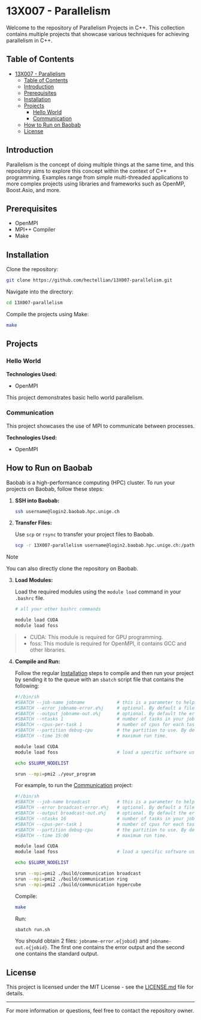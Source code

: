 # 13X007 - Parallelism

Welcome to the repository of Parallelism Projects in C++. This collection contains multiple projects that showcase various techniques for achieving parallelism in C++.

## Table of Contents

- [13X007 - Parallelism](#13x007---parallelism)
  - [Table of Contents](#table-of-contents)
  - [Introduction](#introduction)
  - [Prerequisites](#prerequisites)
  - [Installation](#installation)
  - [Projects](#projects)
    - [Hello World](#hello-world)
    - [Communication](#communication)
  - [How to Run on Baobab](#how-to-run-on-baobab)
  - [License](#license)

## Introduction

Parallelism is the concept of doing multiple things at the same time, and this repository aims to explore this concept within the context of C++ programming. Examples range from simple multi-threaded applications to more complex projects using libraries and frameworks such as OpenMP, Boost.Asio, and more.

## Prerequisites

- OpenMPI
- MPI++ Compiler
- Make 

## Installation

Clone the repository:

```bash
git clone https://github.com/hectellian/13X007-parallelism.git
```

Navigate into the directory:

```bash
cd 13X007-parallelism
```

Compile the projects using Make:

```bash
make
```

## Projects

### Hello World

**Technologies Used:**
- OpenMPI

This project demonstrates basic hello world parallelism.

### Communication

This project showcases the use of MPI to communicate between processes.

**Technologies Used:**
- OpenMPI

## How to Run on Baobab

Baobab is a high-performance computing (HPC) cluster. To run your projects on Baobab, follow these steps:

1. **SSH into Baobab:**

    ```bash
    ssh username@login2.baobab.hpc.unige.ch
    ```

2. **Transfer Files:**

    Use `scp` or `rsync` to transfer your project files to Baobab.

    ```bash
    scp -r 13X007-parallelism username@login2.baobab.hpc.unige.ch:/path/to/destination
    ```

> [!NOTE]
> You can also directly clone the repository on Baobab.

3. **Load Modules:**

    Load the required modules using the `module load` command in your `.bashrc` file.

    ```bash
    # all your other bashrc commands

    module load CUDA
    module load foss
    ```

> - CUDA: This module is required for GPU programming.
> - foss: This module is required for OpenMPI, it contains GCC and other libraries.

4. **Compile and Run:**

    Follow the regular [Installation](#installation) steps to compile and then run your project by sending it to the queue with an `sbatch` script file that contains the following:

    ```bash
    #!/bin/sh
    #SBATCH --job-name jobname            # this is a parameter to help you sort your job when listing it
    #SBATCH --error jobname-error.e%j     # optional. By default a file slurm-{jobid}.out will be created
    #SBATCH --output jobname-out.o%j      # optional. By default the error and output files are merged
    #SBATCH --ntasks 1                    # number of tasks in your job. One by default
    #SBATCH --cpus-per-task 1             # number of cpus for each task. One by default
    #SBATCH --partition debug-cpu         # the partition to use. By default debug-cpu
    #SBATCH --time 15:00                  # maximum run time.

    module load CUDA
    module load foss                      # load a specific software using module, for example Python

    echo $SLURM_NODELIST

    srun --mpi=pmi2 ./your_program
    ```

    For example, to run the [Communication](#communication) project:

    ```bash
    #!/bin/sh
    #SBATCH --job-name broadcast          # this is a parameter to help you sort your job when listing it
    #SBATCH --error broadcast-error.e%j   # optional. By default a file slurm-{jobid}.out will be created
    #SBATCH --output broadcast-out.o%j    # optional. By default the error and output files are merged
    #SBATCH --ntasks 16                   # number of tasks in your job. One by default
    #SBATCH --cpus-per-task 1             # number of cpus for each task. One by default
    #SBATCH --partition debug-cpu         # the partition to use. By default debug-cpu
    #SBATCH --time 15:00                  # maximum run time.

    module load CUDA
    module load foss                      # load a specific software using module, for example Python

    echo $SLURM_NODELIST

    srun --mpi=pmi2 ./build/communication broadcast
    srun --mpi=pmi2 ./build/communication ring
    srun --mpi=pmi2 ./build/communication hypercube
    ```


    Compile:

    ```bash
    make
    ```

    Run:

    ```bash
    sbatch run.sh
    ```

    You should obtain 2 files: `jobname-error.e{jobid}` and `jobname-out.o{jobid}`. The first one contains the error output and the second one contains the standard output.

## License

This project is licensed under the MIT License - see the [LICENSE.md](LICENSE.md) file for details.

---

For more information or questions, feel free to contact the repository owner.